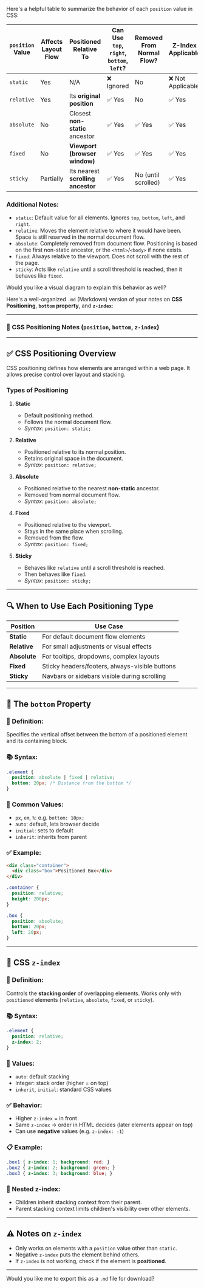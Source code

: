 Here's a helpful table to summarize the behavior of each `position` value in CSS:

| `position` Value | Affects Layout Flow | Positioned Relative To             | Can Use `top`, `right`, `bottom`, `left`? | Removed From Normal Flow? | Z-Index Applicable |
|------------------|----------------------|------------------------------------|-------------------------------------------|----------------------------|--------------------|
| `static`         | Yes                  | N/A                                | ❌ Ignored                                 | No                         | ❌ Not Applicable  |
| `relative`       | Yes                  | Its **original position**          | ✅ Yes                                     | No                         | ✅ Yes             |
| `absolute`       | No                   | Closest **non-static** ancestor     | ✅ Yes                                     | ✅ Yes                     | ✅ Yes             |
| `fixed`          | No                   | **Viewport (browser window)**      | ✅ Yes                                     | ✅ Yes                     | ✅ Yes             |
| `sticky`         | Partially            | Its nearest **scrolling ancestor** | ✅ Yes                                     | No (until scrolled)        | ✅ Yes             |

### Additional Notes:

- `static`: Default value for all elements. Ignores `top`, `bottom`, `left`, and `right`.
- `relative`: Moves the element relative to where it would have been. Space is still reserved in the normal document flow.
- `absolute`: Completely removed from document flow. Positioning is based on the first non-static ancestor, or the `<html>`/`<body>` if none exists.
- `fixed`: Always relative to the viewport. Does not scroll with the rest of the page.
- `sticky`: Acts like `relative` until a scroll threshold is reached, then it behaves like `fixed`.

Would you like a visual diagram to explain this behavior as well?

Here's a well-organized `.md` (Markdown) version of your notes on **CSS Positioning**, **`bottom` property**, and **`z-index`**:

---

### 📌 CSS Positioning Notes (`position`, `bottom`, `z-index`)

---

## ✅ CSS Positioning Overview

CSS positioning defines how elements are arranged within a web page. It allows precise control over layout and stacking.

### Types of Positioning

1. **Static**
   - Default positioning method.
   - Follows the normal document flow.
   - *Syntax:* `position: static;`

2. **Relative**
   - Positioned relative to its normal position.
   - Retains original space in the document.
   - *Syntax:* `position: relative;`

3. **Absolute**
   - Positioned relative to the nearest **non-static** ancestor.
   - Removed from normal document flow.
   - *Syntax:* `position: absolute;`

4. **Fixed**
   - Positioned relative to the viewport.
   - Stays in the same place when scrolling.
   - Removed from the flow.
   - *Syntax:* `position: fixed;`

5. **Sticky**
   - Behaves like `relative` until a scroll threshold is reached.
   - Then behaves like `fixed`.
   - *Syntax:* `position: sticky;`

---

## 🔍 When to Use Each Positioning Type

| Position | Use Case |
|----------|----------|
| **Static** | For default document flow elements |
| **Relative** | For small adjustments or visual effects |
| **Absolute** | For tooltips, dropdowns, complex layouts |
| **Fixed** | Sticky headers/footers, always-visible buttons |
| **Sticky** | Navbars or sidebars visible during scrolling |

---

## 📐 The `bottom` Property

### 📎 Definition:
Specifies the vertical offset between the bottom of a positioned element and its containing block.

### 📚 Syntax:
```css
.element {
  position: absolute | fixed | relative;
  bottom: 20px; /* Distance from the bottom */
}
```

### 📌 Common Values:
- `px`, `em`, `%`: e.g. `bottom: 10px;`
- `auto`: default, lets browser decide
- `initial`: sets to default
- `inherit`: inherits from parent

### ✅ Example:
```html
<div class="container">
  <div class="box">Positioned Box</div>
</div>
```

```css
.container {
  position: relative;
  height: 200px;
}

.box {
  position: absolute;
  bottom: 20px;
  left: 20px;
}
```

---

## 🧱 CSS `z-index`

### 📎 Definition:
Controls the **stacking order** of overlapping elements. Works only with `positioned` elements (`relative`, `absolute`, `fixed`, or `sticky`).

### 📚 Syntax:
```css
.element {
  position: relative;
  z-index: 2;
}
```

### 📌 Values:
- `auto`: default stacking
- Integer: stack order (higher = on top)
- `inherit`, `initial`: standard CSS values

### ✅ Behavior:
- Higher `z-index` = in front
- Same `z-index` → order in HTML decides (later elements appear on top)
- Can use **negative** values (e.g. `z-index: -1`)

### 📋 Example:
```css
.box1 { z-index: 1; background: red; }
.box2 { z-index: 2; background: green; }
.box3 { z-index: 3; background: blue; }
```

### 👥 Nested z-index:
- Children inherit stacking context from their parent.
- Parent stacking context limits children's visibility over other elements.

---

## ⚠️ Notes on `z-index`
- Only works on elements with a `position` value other than `static`.
- Negative `z-index` puts the element behind others.
- If `z-index` is not working, check if the element is **positioned**.

---

Would you like me to export this as a `.md` file for download?